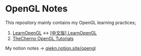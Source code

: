 # OpenGL Notes

This repository mainly contains my OpenGL learning practices;

1. [LearnOpenGL](https://learnopengl.com/) ↔ [[中文版] LearnOpenGL](https://learnopengl-cn.github.io/)
2. [TheCherno OpenGL Tutorials](https://www.youtube.com/playlist?list=PLlrATfBNZ98foTJPJ_Ev03o2oq3-GGOS2)

My notion notes -> [qiekn.notion.site/opengl](https://qiekn.notion.site/opengl)
